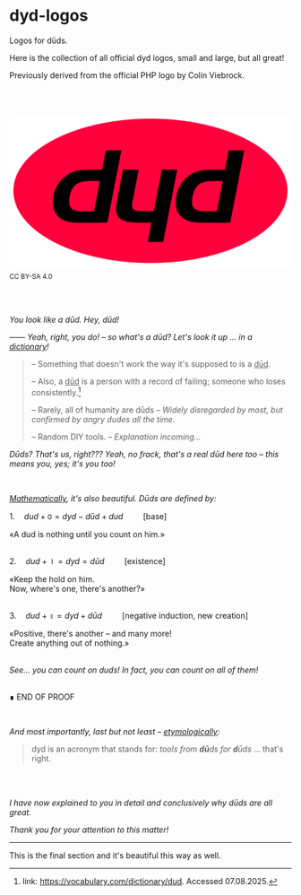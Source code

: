# dyd-logos

Logos for dūds. 

Here is the collection of all official dyd logos, small and large, but all great!

Previously derived from the official PHP logo by Colin Viebrock. 

<br/><br/>

<img src="dyd-logo.svg"><sub>CC BY-SA 4.0</sub>

<br/><br/>


*You look like a dūd. Hey, dūd!*
<br/>

*—— Yeah, right, you do! – so what's a dūd? Let's look it up … in a <ins>dictionary</ins>!*
> – Something that doesn't work the way it's supposed to is a <ins>dūd</ins>.
>
> – Also, a <ins>dūd</ins> is a person with a record of failing; someone who loses consistently.[^1]
> 
> – Rarely, all of humanity are dūds *– Widely disregarded by most, but confirmed by angry dudes all the time*.
>
> – Random DIY tools. *– Explanation incoming…*
> 
[^1]: link: https://vocabulary.com/dictionary/dud. Accessed 07.08.2025.

*Dūds? That's us, right??? Yeah, no frack, that's a real dūd here too – this means you, yes; it's you too!*

<br/>

*<ins>Mathematically</ins>, it's also beautiful. Dūds are defined by:*


$`1.\quad dud + ꣐ = dyd - dūd + dud \qquad`$ [base]

«A dud is nothing until you count on him.»
<br/><br/>

$`2.\quad dud + ⏽ = dyd = dūd \qquad`$ [existence]

«Keep the hold on him.<br/>Now, where's one, there's another?»
<br/><br/>

$`3.\quad dud + ॥ = dyd + dūd \qquad `$ [negative induction, new creation]

«Positive, there's another – and many more!<br/>Create anything out of nothing.»
<br/><br/>


*See… you can count on duds! In fact, you can count on all of them!*

<br/>∎ END OF PROOF

<br/>

*And most importantly, last but not least – <ins>etymologically</ins>:*
> dyd is an acronym that stands for: *tools from **dū**ds for **d**ūds* … that's right.

<br/>
<br/>

*I have now explained to you in detail and conclusively why dūds are all great.*

*Thank you for your attention to this matter!*

___

This is the final section and it's beautiful this way as well.

